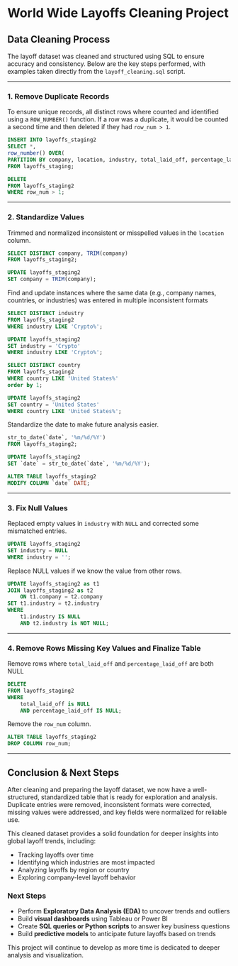 # World Wide Layoffs Cleaning Project

## Data Cleaning Process

The layoff dataset was cleaned and structured using SQL to ensure accuracy and consistency. Below are the key steps performed, with examples taken directly from the `layoff_cleaning.sql` script.

---

### 1. Remove Duplicate Records

To ensure unique records, all distinct rows where counted and identified using a `ROW_NUMBER()` function. 
If a row was a duplicate, it would be counted a second time and then deleted if they had `row_num > 1`.

```sql
INSERT INTO layoffs_staging2
SELECT *,
row_number() OVER(
PARTITION BY company, location, industry, total_laid_off, percentage_laid_off, `date`, stage, country, funds_raised_millions) as row_num
FROM layoffs_staging;

DELETE
FROM layoffs_staging2
WHERE row_num > 1;
```

---

### 2. Standardize Values

Trimmed and normalized inconsistent or misspelled values in the `location` column.

```sql
SELECT DISTINCT company, TRIM(company)
FROM layoffs_staging2;

UPDATE layoffs_staging2
SET company = TRIM(company);
```
Find and update instances where the same data (e.g., company names, countries, or industries) was entered in multiple inconsistent formats

```sql
SELECT DISTINCT industry
FROM layoffs_staging2
WHERE industry LIKE 'Crypto%';

UPDATE layoffs_staging2
SET industry = 'Crypto'
WHERE industry LIKE 'Crypto%';

SELECT DISTINCT country
FROM layoffs_staging2
WHERE country LIKE 'United States%'
order by 1;

UPDATE layoffs_staging2
SET country = 'United States'
WHERE country LIKE 'United States%';
```

Standardize the date to make future analysis easier.

```sql
str_to_date(`date`, '%m/%d/%Y')
FROM layoffs_staging2;

UPDATE layoffs_staging2
SET `date` = str_to_date(`date`, '%m/%d/%Y');

ALTER TABLE layoffs_staging2
MODIFY COLUMN `date` DATE;
```

---

### 3. Fix Null Values

Replaced empty values in `industry` with `NULL` and corrected some mismatched entries.

```sql
UPDATE layoffs_staging2
SET industry = NULL
WHERE industry = '';
```
Replace NULL values if we know the value from other rows.

```sql
UPDATE layoffs_staging2 as t1
JOIN layoffs_staging2 as t2
	ON t1.company = t2.company
SET t1.industry = t2.industry
WHERE 
	t1.industry IS NULL
    AND t2.industry is NOT NULL;
```

---


### 4. Remove Rows Missing Key Values and Finalize Table

Remove rows where `total_laid_off` and `percentage_laid_off` are both NULL

```sql
DELETE 
FROM layoffs_staging2
WHERE 
	total_laid_off is NULL
    AND percentage_laid_off IS NULL;
```

Remove the `row_num` column.

```sql
ALTER TABLE layoffs_staging2
DROP COLUMN row_num;
```
---

## Conclusion & Next Steps

After cleaning and preparing the layoff dataset, we now have a well-structured, standardized table that is ready for exploration and analysis. Duplicate entries were removed, inconsistent formats were corrected, missing values were addressed, and key fields were normalized for reliable use.

This cleaned dataset provides a solid foundation for deeper insights into global layoff trends, including:

- Tracking layoffs over time
- Identifying which industries are most impacted
- Analyzing layoffs by region or country
- Exploring company-level layoff behavior

### Next Steps

- Perform **Exploratory Data Analysis (EDA)** to uncover trends and outliers  
- Build **visual dashboards** using Tableau or Power BI  
- Create **SQL queries or Python scripts** to answer key business questions  
- Build **predictive models** to anticipate future layoffs based on trends  

This project will continue to develop as more time is dedicated to deeper analysis and visualization.
